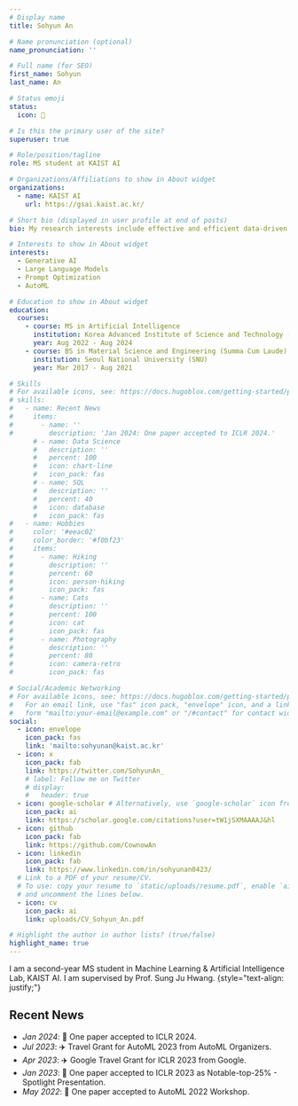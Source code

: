 ```yaml
---
# Display name
title: Sohyun An

# Name pronunciation (optional)
name_pronunciation: ''

# Full name (for SEO)
first_name: Sohyun
last_name: An

# Status emoji
status:
  icon: 🌊

# Is this the primary user of the site?
superuser: true

# Role/position/tagline
role: MS student at KAIST AI

# Organizations/Affiliations to show in About widget
organizations:
  - name: KAIST AI
    url: https://gsai.kaist.ac.kr/

# Short bio (displayed in user profile at end of posts)
bio: My research interests include effective and efficient data-driven search methods.

# Interests to show in About widget
interests:
  - Generative AI
  - Large Language Models
  - Prompt Optimization
  - AutoML

# Education to show in About widget
education:
  courses:
    - course: MS in Artificial Intelligence
      institution: Korea Advanced Institute of Science and Technology (KAIST)
      year: Aug 2022 - Aug 2024
    - course: BS in Material Science and Engineering (Summa Cum Laude)
      institution: Seoul National University (SNU)
      year: Mar 2017 - Aug 2021

# Skills
# For available icons, see: https://docs.hugoblox.com/getting-started/page-builder/#icons
# skills:
#   - name: Recent News
#     items:
#       - name: ''
#         description: 'Jan 2024: One paper accepted to ICLR 2024.'
      # - name: Data Science
      #   description: ''
      #   percent: 100
      #   icon: chart-line
      #   icon_pack: fas
      # - name: SQL
      #   description: ''
      #   percent: 40
      #   icon: database
      #   icon_pack: fas
#   - name: Hobbies
#     color: '#eeac02'
#     color_border: '#f0bf23'
#     items:
#       - name: Hiking
#         description: ''
#         percent: 60
#         icon: person-hiking
#         icon_pack: fas
#       - name: Cats
#         description: ''
#         percent: 100
#         icon: cat
#         icon_pack: fas
#       - name: Photography
#         description: ''
#         percent: 80
#         icon: camera-retro
#         icon_pack: fas

# Social/Academic Networking
# For available icons, see: https://docs.hugoblox.com/getting-started/page-builder/#icons
#   For an email link, use "fas" icon pack, "envelope" icon, and a link in the
#   form "mailto:your-email@example.com" or "/#contact" for contact widget.
social:
  - icon: envelope
    icon_pack: fas
    link: 'mailto:sohyunan@kaist.ac.kr'
  - icon: x
    icon_pack: fab
    link: https://twitter.com/SohyunAn_
    # label: Follow me on Twitter
    # display:
    #   header: true
  - icon: google-scholar # Alternatively, use `google-scholar` icon from `ai` icon pack
    icon_pack: ai
    link: https://scholar.google.com/citations?user=tW1jSXMAAAAJ&hl
  - icon: github
    icon_pack: fab
    link: https://github.com/CownowAn
  - icon: linkedin
    icon_pack: fab
    link: https://www.linkedin.com/in/sohyunan0423/
  # Link to a PDF of your resume/CV.
  # To use: copy your resume to `static/uploads/resume.pdf`, enable `ai` icons in `params.yaml`,
  # and uncomment the lines below.
  - icon: cv
    icon_pack: ai
    link: uploads/CV_Sohyun_An.pdf

# Highlight the author in author lists? (true/false)
highlight_name: true
---
```


I am a second-year MS student in Machine Learning & Artificial Intelligence Lab, KAIST AI. I am supervised by Prof. Sung Ju Hwang.
{style="text-align: justify;"}

## Recent News
- *Jan 2024*: 🎉 One paper accepted to ICLR 2024.
- *Jul 2023*: ✈️ Travel Grant for AutoML 2023 from AutoML Organizers.
- *Apr 2023*: ✈️ Google Travel Grant for ICLR 2023 from Google.
- *Jan 2023*: 🎉 One paper accepted to ICLR 2023 as Notable-top-25% - Spotlight Presentation.
- *May 2022*: 🎉 One paper accepted to AutoML 2022 Workshop.